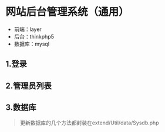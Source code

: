 网站后台管理系统（通用）
===============
 + 前端：layer
 + 后台：thinkphp5
 + 数据库：mysql

## 1.登录

## 2.管理员列表

## 3.数据库
>更新数据库的几个方法都封装在extend/Util/data/Sysdb.php

